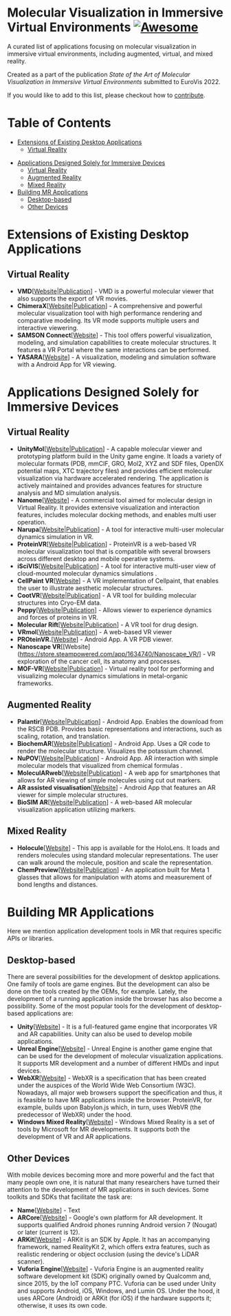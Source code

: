 # Molecular Visualization in Immersive Virtual Environments [![Awesome](https://awesome.re/badge.svg)](https://awesome.re)
A curated list of applications focusing on molecular visualization in immersive virtual environments, including augmented, virtual, and mixed reality.  

Created as a part of the publication *State of the Art of Molecular Visualization in Immersive Virtual Environments* submitted to EuroVis 2022.

If you would like to add to this list, please checkout how to [contribute](https://github.com/davous267/molecular-visualization-in-virtual-environments/blob/main/contributing.md). 

<!--
# Emoji Labels
Add
-->


# Table of Contents
* [Extensions of Existing Desktop Applications](#desktop-extensions) 
   * [Virtual Reality](#desktop-extensions-vr)
<!--    * [Augmented Reality](#desktop-extensions-ar)
   * [Mixed Reality](#desktop-extensions-mr) -->
* [Applications Designed Solely for Immersive Devices](#purely-immersive)
    * [Virtual Reality](#purely-immersive-vr)
    * [Augmented Reality](#purely-immersive-ar)
    * [Mixed Reality](#purely-immersive-mr)
* [Building MR Applications](#building-mr-applications)
    * [Desktop-based](#desktop-based-development)
    * [Other Devices](#other-devices-development)
   
# Extensions of Existing Desktop Applications <a name="desktop-extensions"></a>

## Virtual Reality <a name="desktop-extensions-vr"></a>
* **VMD**[[Website](https://www.ks.uiuc.edu/Development/Download/download.cgi?PackageName=VMD)|[Publication](https://ieeexplore.ieee.org/document/7529978)] - VMD is a powerful molecular viewer that also supports the export of VR movies.  
* **ChimeraX**[[Website](https://www.cgl.ucsf.edu/chimerax/docs/user/vr.html)|[Publication](https://www.sciencedirect.com/science/article/pii/S002228361830696X)] - A comprehensive and powerful molecular visualization tool with high performance rendering and comparative modeling. Its VR mode supports multiple users and interactive viewering. 
* **SAMSON Connect**[[Website](https://www.samson-connect.net/element/64225415-0c58-6ef2-4b29-f6e78a01e460.html)] - This tool offers powerful visualization, modeling, and simulation capabilities to create molecular structures. It features a VR Portal where the same interactions can be performed. 
* **YASARA**[[Website](http://www.yasara.org/)] - A visualization, modeling and simulation software with a Android App for VR viewing. 
	

<!-- ## Augmented Reality <a name="desktop-extensions-ar"></a>
TODO

## Mixed Reality <a name="desktop-extensions-mr"></a>
TODO
 -->
# Applications Designed Solely for Immersive Devices <a name="purely-immersive"></a>

## Virtual Reality <a name="purely-immersive-vr"></a>

* **UnityMol**[[Website](https://sourceforge.net/projects/unitymol/files/)|[Publication](https://ieeexplore.ieee.org/abstract/document/7151718)] - A capable molecular viewer and prototyping platform build in the Unity game engine. It loads a variety of molecular formats (PDB, mmCIF, GRO, Mol2, XYZ and SDF files, OpenDX potential maps, XTC trajectory files) and provides efficient molecular visualization via hardware accelerated rendering. The application is actively maintained and provides advances features for structure analysis and MD simulation analysis. 
* **Nanome**[[Website](https://nanome.ai/)] - A commercial tool aimed for molecular design in Virtual Reality. It provides extensive visualization and interaction features, includes molecular docking methods, and enables multi user operation. 
* **Narupa**[[Website](https://irl.itch.io/narupaxr)|[Publication](https://dl.acm.org/doi/10.1145/3388536.3407891)] - A tool for interactive multi-user molecular dynamics simulation in VR. 
* **ProteinVR**[[Website](https://durrantlab.pitt.edu/pvr)|[Publication](https://journals.plos.org/ploscompbiol/article?id=10.1371/journal.pcbi.1007747)] - ProteinVR is a web-based VR molecular visualization tool that is compatible with several browsers across different desktop and mobile operative systems. 
* **iSciVIS**[[Website](https://interactivescientific.com/iscivis-2/)|[Publication](https://www.science.org/doi/10.1126/sciadv.aat2731)] - A tool for interactive multi-user view of cloud-mounted molecular dynamics simulations .
* **CellPaint VR**[[Website](https://ccsb.scripps.edu/cellpaint/cellpaint-vr/)] - A VR implementation of Cellpaint, that enables the user to illustrate aesthetic molecular structures. 
* **CootVR**[[Website](http://hamishtodd1.github.io/cvr)|[Publication](https://scripts.iucr.org/cgi-bin/paper?S2059798320013625)] - A VR tool for building molecular structures into Cryo-EM data. 
* **Peppy**[[Website](https://github.com/ddoak/peppy)|[Publication](https://onlinelibrary.wiley.com/doi/full/10.1002/pro.3752)] - Allows viewer to experience dynamics and forces of proteins in VR. 
* **Molecular Rift**[[Website](https://github.com/JBostrom/MolecularRiftv2)|[Publication](https://pubs.acs.org/doi/10.1021/acs.jcim.5b00544)] - A VR tool for drug design. 
* **VRmol**[[Website](https://vrmol.net/)|[Publication](https://academic.oup.com/bioinformatics/advance-article/doi/10.1093/bioinformatics/btaa696/5879988)] - A web-based VR viewer 
* **PROteinVR.**[[Website](https://www.appmindedapps.com/proteinvr.html)] - Android App. A VR PDB viewer.  
* **Nanoscape VR**[[Website](https://store.steampowered.com/app/1634740/Nanoscape_VR/] - VR exploration of the cancer cell, its anatomy and processes.
* **MOF-VR**[[Website](https://sourceforge.net/projects/mof-vr/)|[Publication](https://pubs.acs.org/doi/abs/10.1021/acs.jcim.2c00158)] - Virtual reality tool for performing and visualizing molecular dynamics simulations in metal-organic frameworks. 

## Augmented Reality <a name="purely-immersive-ar"></a>

* **Palantir**[[Website](https://github.com/ning-y/Palantir)|[Publication](https://gateway.webofknowledge.com/gateway/Gateway.cgi?GWVersion=2&SrcAuth=DynamicDOIArticle&SrcApp=WOS&KeyAID=10.1002\%2Fbmb.21335&DestApp=DOI&SrcAppSID=F2zxxr8teLBbZDtOSR9&SrcJTitle=BIOCHEMISTRY+AND+MOLECULAR+BIOLOGY+EDUCATION&DestDOIRegistrantName=Wiley+\%28John+Wiley+\%26+Sons\%29)] - Android App. Enables the download from the RSCB PDB. Provides basic representations and interactions, such as scaling, rotation, and translation. 
* **BiochemAR**[[Website](https://play.google.com/store/apps/details?id=edu.carleton.its.biochemAR&hl=en_US&gl=US)|[Publication](https://pubs.acs.org/doi/10.1021/acs.jchemed.8b00691)] - Android App. Uses a QR code to render the molecular structure. Visualizes the potassium channel. 
* **NuPOV**[[Website](https://apps.apple.com/us/app/nupov/id1457522388)|[Publication](https://gateway.webofknowledge.com/gateway/Gateway.cgi?GWVersion=2&SrcAuth=DOISource&SrcApp=WOS&KeyAID=10.1021\%2Facs.jchemed.0c00387&DestApp=DOI&SrcAppSID=F3NFVMSIaptTpCEjEGO&SrcJTitle=JOURNAL+OF+CHEMICAL+EDUCATION&DestDOIRegistrantName=American+Chemical+Society)] - Android App. AR interaction with simple molecular models that visualized from chemical formulas .
* **MoleculARweb**[[Website](https://molecularweb.epfl.ch/)|[Publication](https://gateway.webofknowledge.com/gateway/Gateway.cgi?GWVersion=2&SrcAuth=DynamicDOIArticle&SrcApp=WOS&KeyAID=10.1021\%2Facs.jchemed.1c00179&DestApp=DOI&SrcAppSID=F3NFVMSIaptTpCEjEGO&SrcJTitle=JOURNAL+OF+CHEMICAL+EDUCATION&DestDOIRegistrantName=American+Chemical+Society)] - A web app for smartphones that allows for AR viewing of simple molecules using cut out markers.  
* **AR assisted visualisation**[[Website](https://play.google.com/store/apps/details?id=com.UniCPH.Android.MoleculAR)] - Android App that features an AR viewer for simple molecular structures. 
* **BioSIM AR**[[Website](https://ar.biosim.pt/)|[Publication](https://pubs.acs.org/doi/full/10.1021/acs.jchemed.0c01317)] - A web-based AR molecular visualization application utilizing markers. 


## Mixed Reality <a name="purely-immersive-mr"></a>
* **Holocule**[[Website](https://www.microsoft.com/en-us/p/holocule/9nblggh513z0?SilentAuth=1#activetab=pivot:overviewtab)] - This app is available for the HoloLens. It loads and renders molecules using standard molecular representations. The user can walk around the molecule, position and scale the representation. 
* **ChemPreview**[[Website](https://github.com/wallerlab/chem-preview/releases)|[Publication](https://doi.org/10.1016/j.jmgm.2017.01.019)] - An application built for Meta 1 glasses that allows for manipulation with atoms and measurement of bond lengths and distances.

# Building MR Applications <a name="building-mr-applications"></a>

Here we mention application development tools in MR that requires specific APIs or libraries. 

## Desktop-based <a name="desktop-based-development" />

There are several possibilities for the development of desktop applications. One family of tools are game engines. But the development can also be done on the tools created by the OEMs, for example. Lately, the development of a running application inside the browser has also become a possibility. Some of the most popular tools for the development of desktop-based applications are:

* **Unity**[[Website](https://unity.com/)] - It is a full-featured game engine that incorporates VR and AR capabilities. Unity can also be used to develop mobile applications.
* **Unreal Engine**[[Website](https://www.unrealengine.com/)] - Unreal Engine is another game engine that can be used for the development of molecular visualization applications. It supports MR development and a number of different HMDs and input devices.
* **WebXR**[[Website](https://www.w3.org/TR/webxr/)] - WebXR is a specification that has been created under the auspices of the World Wide Web Consortium (W3C). Nowadays, all major web browsers support the specification and thus, it is feasible to have MR applications inside the browser. ProteinVR, for example, builds upon Babylon.js which, in turn, uses WebVR (the predecessor of WebXR) under the hood.
* **Windows Mixed Reality**[[Website](https://www.microsoft.com/en-us/mixed-reality/windows-mixed-reality)] - Windows Mixed Reality is a set of tools by Microsoft for MR developments. It supports both the development of VR and AR applications.

## Other Devices <a name="other-devices-development" />

With mobile devices becoming more and more powerful and the fact that many people own one, it is natural that many researchers have turned their attention to the development of MR applications in such devices. Some toolkits and SDKs that facilitate the task are:

* **Name**[[Website]()] - Text
* **ARCore**[[Website](https://developers.google.com/ar)] - Google's own platform for AR development. It supports qualified Android phones running Android version 7 (Nougat) or later (current is 12).
* **ARKit**[[Website](https://developer.apple.com/augmented-reality)] - ARKit  is an SDK by Apple. It has an accompanying framework, named RealityKit 2, which offers extra features, such as realistic rendering or object occlusion (using the device's LiDAR scanner).  
* **Vuforia Engine**[[Website](https://developer.vuforia.com/)] - Vuforia Engine is an augmented reality software development kit (SDK) originally owned by Qualcomm and, since 2015, by the IoT company PTC. Vuforia can be used under Unity and supports Android, iOS, Windows, and Lumin OS. Under the hood, it uses ARCore (Android) or ARKit (for iOS) if the hardware supports it; otherwise, it uses its own code.
